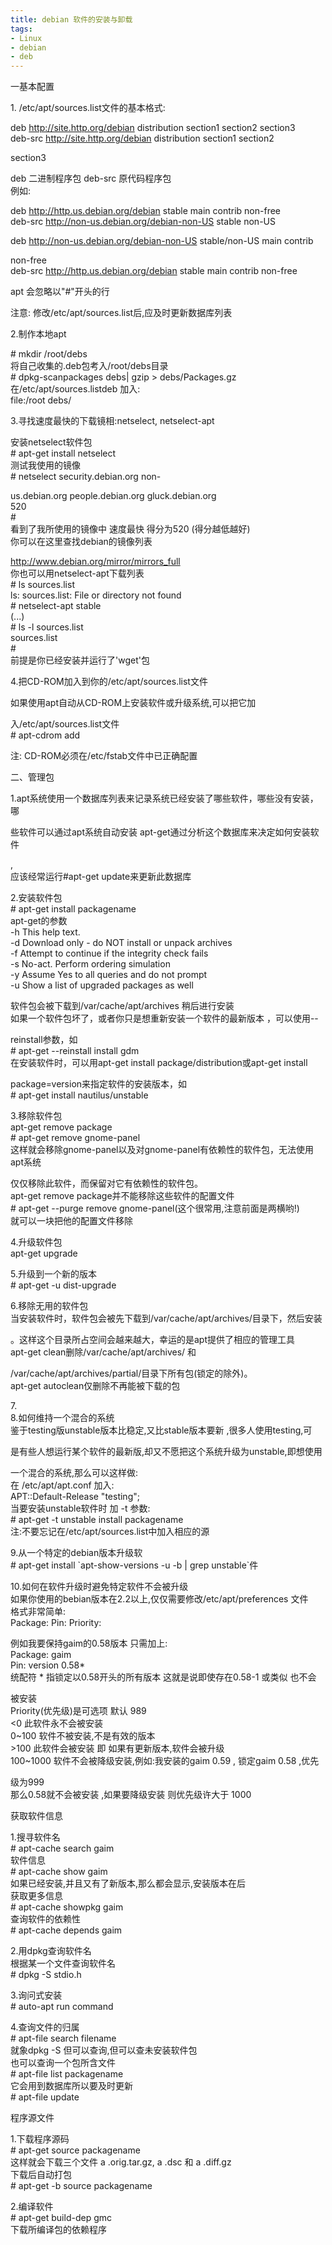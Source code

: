 ```yaml
---
title: debian 软件的安装与卸载
tags:
- Linux
- debian
- deb
---
```


<div> <p>一基本配置</p><p>1. /etc/apt/sources.list文件的基本格式:</p><p>deb <a href="http://site.http.org/debian">http://site.http.org/debian</a> distribution section1 section2 section3<br>deb-src <a href="http://site.http.org/debian">http://site.http.org/debian</a> distribution section1 section2</p><p>section3</p><p>deb 二进制程序包 deb-src 原代码程序包<br>例如:</p><p>deb <a href="http://http.us.debian.org/debian">http://http.us.debian.org/debian</a> stable main contrib non-free<br>deb-src <a href="http://non-us.debian.org/debian-non-US">http://non-us.debian.org/debian-non-US</a> stable non-US</p><p>deb <a href="http://non-us.debian.org/debian-non-US">http://non-us.debian.org/debian-non-US</a> stable/non-US main contrib</p><p>non-free<br>deb-src <a href="http://http.us.debian.org/debian">http://http.us.debian.org/debian</a> stable main contrib non-free</p><p>apt 会忽略以"#"开头的行</p><p>注意: 修改/etc/apt/sources.list后,应及时更新数据库列表</p><p>2.制作本地apt</p><p># mkdir /root/debs<br>将自己收集的.deb包考入/root/debs目录<br># dpkg-scanpackages debs| gzip &gt; debs/Packages.gz<br>在/etc/apt/sources.listdeb 加入:<br>file:/root debs/</p><p>3.寻找速度最快的下载镜相:netselect, netselect-apt</p><p>安装netselect软件包<br># apt-get install netselect<br>测试我使用的镜像<br># netselect security.debian.org   non-</p><p>us.debian.org people.debian.org gluck.debian.org<br>520 <br>#<br>看到了我所使用的镜像中 速度最快 得分为520 (得分越低越好)<br>你可以在这里查找debian的镜像列表</p><p><a href="http://www.debian.org/mirror/mirrors_full">http://www.debian.org/mirror/mirrors_full</a><br>你也可以用netselect-apt下载列表<br># ls sources.list<br>ls: sources.list: File or directory not found<br># netselect-apt stable<br>(...)<br># ls -l sources.list<br>sources.list<br>#<br>前提是你已经安装并运行了'wget'包</p><p>4.把CD-ROM加入到你的/etc/apt/sources.list文件</p><p>如果使用apt自动从CD-ROM上安装软件或升级系统,可以把它加</p><p>入/etc/apt/sources.list文件<br># apt-cdrom add</p><p>注: CD-ROM必须在/etc/fstab文件中已正确配置</p><p>二、管理包</p><p>1.apt系统使用一个数据库列表来记录系统已经安装了哪些软件，哪些没有安装，哪</p><p>些软件可以通过apt系统自动安装 apt-get通过分析这个数据库来决定如何安装软件</p><p>,<br>应该经常运行#apt-get update来更新此数据库</p><p>2.安装软件包<br># apt-get install packagename<br>apt-get的参数<br>-h This help text.<br>-d Download only - do NOT install or unpack archives<br>-f Attempt to continue if the integrity check fails<br>-s No-act. Perform ordering simulation<br>-y Assume Yes to all queries and do not prompt<br>-u Show a list of upgraded packages as well</p><p>软件包会被下载到/var/cache/apt/archives 稍后进行安装<br>如果一个软件包坏了，或者你只是想重新安装一个软件的最新版本 ，可以使用--</p><p>reinstall参数，如<br># apt-get --reinstall install gdm<br>在安装软件时，可以用apt-get install package/distribution或apt-get install</p><p>package=version来指定软件的安装版本，如<br># apt-get install nautilus/unstable</p><p>3.移除软件包<br>apt-get remove package<br># apt-get remove gnome-panel<br>这样就会移除gnome-panel以及对gnome-panel有依赖性的软件包，无法使用apt系统</p><p>仅仅移除此软件，而保留对它有依赖性的软件包。<br>apt-get remove package并不能移除这些软件的配置文件<br># apt-get --purge remove gnome-panel(这个很常用,注意前面是两横哟!)<br>就可以一块把他的配置文件移除</p><p>4.升级软件包<br>apt-get upgrade</p><p>5.升级到一个新的版本<br># apt-get -u dist-upgrade</p><p>6.移除无用的软件包<br>当安装软件时，软件包会被先下载到/var/cache/apt/archives/目录下，然后安装</p><p>。这样这个目录所占空间会越来越大，幸运的是apt提供了相应的管理工具<br>apt-get clean删除/var/cache/apt/archives/ 和</p><p>/var/cache/apt/archives/partial/目录下所有包(锁定的除外)。<br>apt-get autoclean仅删除不再能被下载的包</p><p>7.<br>8.如何维持一个混合的系统<br>鉴于testing版unstable版本比稳定,又比stable版本要新 ,很多人使用testing,可</p><p>是有些人想运行某个软件的最新版,却又不愿把这个系统升级为unstable,即想使用</p><p>一个混合的系统,那么可以这样做:<br>在 /etc/apt/apt.conf 加入:<br>APT::Default-Release "testing";<br>当要安装unstable软件时 加 -t 参数:<br># apt-get -t unstable install packagename<br>注:不要忘记在/etc/apt/sources.list中加入相应的源</p><p>9.从一个特定的debian版本升级软<br># apt-get install `apt-show-versions -u -b | grep unstable`件</p><p>10.如何在软件升级时避免特定软件不会被升级<br>如果你使用的bebian版本在2.2以上,仅仅需要修改/etc/apt/preferences 文件<br>格式非常简单:<br>Package: Pin: Priority:</p><p>例如我要保持gaim的0.58版本 只需加上:<br>Package: gaim<br>Pin: version 0.58*<br>统配符 * 指锁定以0.58开头的所有版本 这就是说即使存在0.58-1 或类似 也不会</p><p>被安装<br>Priority(优先级)是可选项 默认 989<br>&lt;0 此软件永不会被安装<br>0~100 软件不被安装,不是有效的版本<br>&gt;100 此软件会被安装 即 如果有更新版本,软件会被升级<br>100~1000 软件不会被降级安装,例如:我安装的gaim 0.59 , 锁定gaim 0.58 ,优先</p><p>级为999<br>那么0.58就不会被安装 ,如果要降级安装 则优先级许大于 1000</p><p>获取软件信息</p><p>1.搜寻软件名<br># apt-cache search gaim<br>软件信息<br># apt-cache show gaim<br>如果已经安装,并且又有了新版本,那么都会显示,安装版本在后<br>获取更多信息<br># apt-cache showpkg gaim<br>查询软件的依赖性<br># apt-cache depends gaim</p><p>2.用dpkg查询软件名<br>根据某一个文件查询软件名<br># dpkg -S stdio.h</p><p>3.询问式安装<br># auto-apt run command</p><p>4.查询文件的归属<br># apt-file search filename<br>就象dpkg -S 但可以查询,但可以查未安装软件包<br>也可以查询一个包所含文件<br># apt-file list packagename<br>它会用到数据库所以要及时更新<br># apt-file update</p><p>程序源文件</p><p>1.下载程序源码<br># apt-get source packagename<br>这样就会下载三个文件 a .orig.tar.gz, a .dsc 和 a .diff.gz<br>下载后自动打包<br># apt-get -b source packagename</p><p>2.编译软件<br># apt-get build-dep gmc<br>下载所编译包的依赖程序</p><p> </p> </div>
